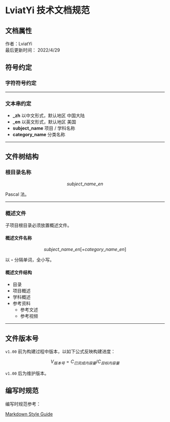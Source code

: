 # LviatYi 技术文档规范

## 文档属性

作者：LviatYi  
最后更新时间： 2022/4/29

## 符号约定

### 字符符号约定

---

### 文本串约定

- **\_zh** 以中文形式，默认地区 中国大陆
- **\_en** 以英文形式，默认地区 美国
- **subject_name** 项目 / 学科名称
- **category_name** 分类名称

---

## 文件树结构

### 根目录名称

$$
subject\_ name\_ en
$$

Pascal 法。

---

### 概述文件

子项目根目录必须放置概述文件。

#### 概述文件名称

$$
subject\_ name\_ en[+ category\_ name \_ en]
$$

以 **-** 分隔单词，全小写。

#### 概述文件结构

- 目录
- 项目概述
- 学科概述
- 参考资料
  - 参考文述
  - 参考视频

---

## 文件版本号

`v1.00` 前为构建过程中版本，以如下公式反映构建进度：

$$
V_{版本号}=C_{已完成内容量}/C_{目标内容量}
$$

`v1.00` 后为维护版本。

## 编写时规范

编写时规范参考：

[Markdown Style Guide][styleguideline]

[styleguideline]: ../MarkdownNote/Markdown-style-guide/index.md

